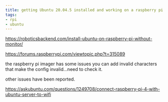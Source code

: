 ```yaml
---
title: getting Ubuntu 20.04.5 installed and working on a raspberry pi
tags:
- rpi
- ubuntu
---
```


https://roboticsbackend.com/install-ubuntu-on-raspberry-pi-without-monitor/

https://forums.raspberrypi.com/viewtopic.php?t=315089

the raspberry pi imager has some issues
you can add invalid characters that make the config invalid...need to check it.

other issues have been reported.

https://askubuntu.com/questions/1249708/connect-raspberry-pi-4-with-ubuntu-server-to-wifi